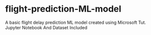 # flight-prediction-ML-model
A basic flight delay prediction ML model created using Microsoft Tut.
Jupyter Notebook And Dataset Included
